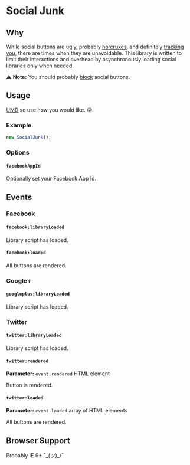 # Social Junk

## Why

While social buttons are ugly, probably [horcruxes](https://twitter.com/lifewinning/status/529825882501042176), and definitely [tracking you](http://www.propublica.org/article/its-complicated-facebooks-history-of-tracking-you), there are times when they are unavoidable. This library is written to limit their interactions and overhead by asynchronously loading social libraries only when needed.

:warning: **Note:** You should probably [block](https://www.ghostery.com/) social buttons.

## Usage

[UMD](https://github.com/umdjs/umd) so use how you would like. :stuck_out_tongue_winking_eye:

### Example

```javascript
new SocialJunk();
```

### Options

#### `facebookAppId`

Optionally set your Facebook App Id.

## Events

### Facebook

#### `facebook:libraryLoaded`

Library script has loaded.

#### `facebook:loaded`

All buttons are rendered.

### Google+

#### `googleplus:libraryLoaded`

Library script has loaded.

### Twitter

#### `twitter:libraryLoaded`

Library script has loaded.

#### `twitter:rendered`

**Parameter:** `event.rendered` HTML element

Button is rendered.

#### `twitter:loaded`

**Parameter:** `event.loaded` array of HTML elements

All buttons are rendered.

## Browser Support

Probably IE 9+ ¯\_(ツ)_/¯